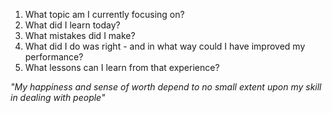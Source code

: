 
1. What topic am I currently focusing on?
2.  What did I learn today?
3. What mistakes did I make?
4. What did I do was right - and in what way could I have improved my performance?
5.  What lessons can I learn from that experience?




*"My happiness and sense of worth depend to no small extent upon my skill in dealing with people"*


